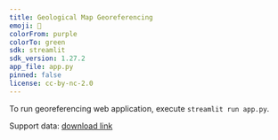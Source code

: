 ```yaml
---
title: Geological Map Georeferencing
emoji: 🐠
colorFrom: purple
colorTo: green
sdk: streamlit
sdk_version: 1.27.2
app_file: app.py
pinned: false
license: cc-by-nc-2.0
---
```


To run georeferencing web application, execute `streamlit run app.py`. 

Support data: [download link](https://drive.google.com/drive/folders/17eHH1y71tB_WGizi88d2FLB5U8EujniV)
